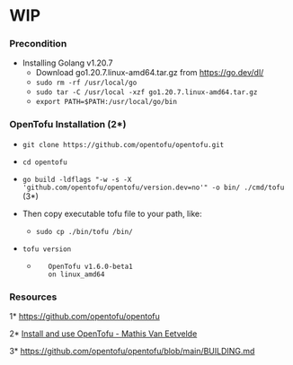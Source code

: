 # WIP

### Precondition

- Installing Golang v1.20.7
   - Download go1.20.7.linux-amd64.tar.gz from https://go.dev/dl/ 
   - ```sudo rm -rf /usr/local/go``` 
   - ```sudo tar -C /usr/local -xzf go1.20.7.linux-amd64.tar.gz```
   - ```export PATH=$PATH:/usr/local/go/bin```


### OpenTofu Installation (2*)

- ```git clone https://github.com/opentofu/opentofu.git```

- ```cd opentofu```

- ```go build -ldflags "-w -s -X 'github.com/opentofu/opentofu/version.dev=no'" -o bin/ ./cmd/tofu``` (3*)

- Then copy executable tofu file to your path, like: 

   - ```sudo cp ./bin/tofu /bin/```

- ```tofu version```

   - ```
        OpenTofu v1.6.0-beta1
        on linux_amd64
     ```

### Resources
1* https://github.com/opentofu/opentofu

2* [Install and use OpenTofu - Mathis Van Eetvelde](https://www.youtube.com/watch?v=a-lGAp9vWaQ)

3* https://github.com/opentofu/opentofu/blob/main/BUILDING.md